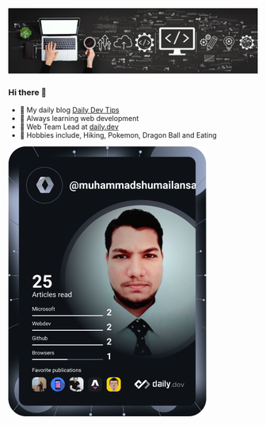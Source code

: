 ## [![Rebelchris header](https://github.com/muhammad-shumail/muhammad-shumail/blob/main/assets/banner.webp)](https://daily-dev-tips.com)

### Hi there 👋

- 🚨 My daily blog [Daily Dev Tips](https://daily-dev-tips.com/)
- 🌱 Always learning web development
- 🚀 Web Team Lead at [daily.dev](https://daily.dev/)
- 🙉 Hobbies include, Hiking, Pokemon, Dragon Ball and Eating



<a href="https://app.daily.dev/DailyDevTips"><img src="https://github.com/muhammad-shumail/muhammad-shumail/blob/main/devcard.svg" width="400" alt="Chris Bongers's Dev Card"/></a>